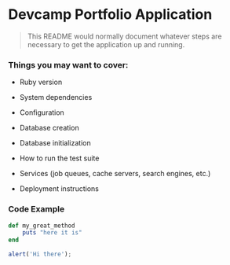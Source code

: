 # Devcamp Portfolio Application

> This README would normally document whatever steps are necessary to get the
application up and running.

### Things you may want to cover:

- Ruby version

- System dependencies

- Configuration

- Database creation

- Database initialization

- How to run the test suite

- Services (job queues, cache servers, search engines, etc.)

- Deployment instructions

### Code Example

```ruby
def my_great_method
	puts "here it is"
end
```
```javascript
alert('Hi there');
```
